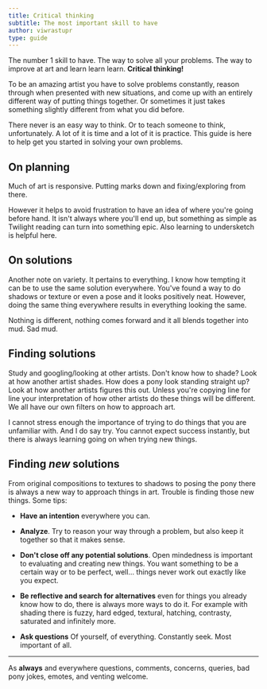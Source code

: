 ```yaml
---
title: Critical thinking
subtitle: The most important skill to have
author: viwrastupr
type: guide
---
```

<Ponymote mote="lunasad" text="Sorry, this guide does not give you magic thinking powers."/>

The number 1 skill to have. The way to solve all your problems. The way to improve at art and learn learn learn. **Critical thinking!**

To be an amazing artist you have to solve problems constantly, reason through when presented with new situations, and come up with an entirely different way of putting things together. Or sometimes it just takes something slightly different from what you did before.

There never is an easy way to think. Or to teach someone to think, unfortunately. A lot of it is time and a lot of it is practice. This guide is here to help get you started in solving your own problems.


## On planning

Much of art is responsive. Putting marks down and fixing/exploring from there.
<Ponymote mote="twicrazy" text="guides within guides within guides within guides"/>

However it helps to avoid frustration to have an idea of where you're going before hand. It isn't always where you'll end up, but something as simple as Twilight reading can turn into something epic. Also <router-link to="/guides/pony-anatomy-and-undersketching">learning to undersketch</router-link> is helpful here.


## On solutions

Another note <router-link to="/guides/variety-in-art">on variety</router-link>. It pertains to everything. I know how tempting it can be to use the same solution everywhere. You've found a way to do shadows or texture or even a pose and it looks positively neat. However, doing the same thing everywhere results in everything looking the same.
<Ponymote mote="lunaread" text="Sameness = flatness, got it."/>

Nothing is different, nothing comes forward and it all blends together into mud. Sad mud.

## Finding solutions

<router-link to="/guides/art-isnt-made-in-a-vacuum">Study</router-link> and googling/looking at other artists. Don't know how to shade? Look at how another artist shades. How does a pony look standing straight up? Look at how another artists figures this out. Unless you're copying line for line your interpretation of how other artists do these things will be different. We all have our own filters on how to approach art.

I cannot stress enough the importance of trying to do things that you are unfamiliar with. And I do say try. You cannot expect success instantly, but there is always learning going on when trying new things.


## Finding _new_ solutions
<Ponymote mote="twistudy" text="The tongue sticking out means it's working."/>

From original compositions to textures to shadows to posing the pony there is always a new way to approach things in art. Trouble is finding those new things. Some tips:

-   **Have an intention** everywhere you can.

-   **Analyze**. Try to reason your way through a problem, but also keep it together so that it makes sense.

-   **Don't close off any potential solutions**. Open mindedness is important to evaluating and creating new things. You want something to be a certain way or to be perfect, well... things never work out exactly like you expect.

-   **Be reflective and search for alternatives** even for things you already know how to do, there is always more ways to do it. For example with shading there is fuzzy, hard edged, textural, hatching, contrasty, saturated and infinitely more.

-   **Ask questions** Of yourself, of everything. Constantly seek. Most important of all.

-----

As **always** and everywhere questions, comments, concerns, queries, bad pony jokes, emotes, and venting welcome.